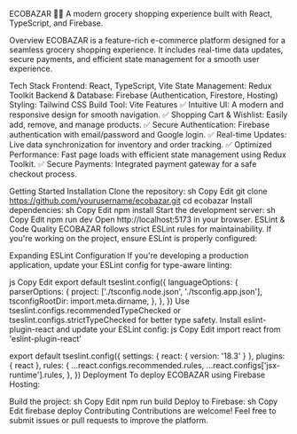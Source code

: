 ECOBAZAR 🛒🌿
A modern grocery shopping experience built with React, TypeScript, and Firebase.

Overview
ECOBAZAR is a feature-rich e-commerce platform designed for a seamless grocery shopping experience. It includes real-time data updates, secure payments, and efficient state management for a smooth user experience.

Tech Stack
Frontend: React, TypeScript, Vite
State Management: Redux Toolkit
Backend & Database: Firebase (Authentication, Firestore, Hosting)
Styling: Tailwind CSS
Build Tool: Vite
Features
✅ Intuitive UI: A modern and responsive design for smooth navigation.
✅ Shopping Cart & Wishlist: Easily add, remove, and manage products.
✅ Secure Authentication: Firebase authentication with email/password and Google login.
✅ Real-time Updates: Live data synchronization for inventory and order tracking.
✅ Optimized Performance: Fast page loads with efficient state management using Redux Toolkit.
✅ Secure Payments: Integrated payment gateway for a safe checkout process.

Getting Started
Installation
Clone the repository:
sh
Copy
Edit
git clone https://github.com/yourusername/ecobazar.git
cd ecobazar
Install dependencies:
sh
Copy
Edit
npm install
Start the development server:
sh
Copy
Edit
npm run dev
Open http://localhost:5173 in your browser.
ESLint & Code Quality
ECOBAZAR follows strict ESLint rules for maintainability. If you're working on the project, ensure ESLint is properly configured:

Expanding ESLint Configuration
If you're developing a production application, update your ESLint config for type-aware linting:

js
Copy
Edit
export default tseslint.config({
  languageOptions: {
    parserOptions: {
      project: ['./tsconfig.node.json', './tsconfig.app.json'],
      tsconfigRootDir: import.meta.dirname,
    },
  },
})
Use tseslint.configs.recommendedTypeChecked or tseslint.configs.strictTypeChecked for better type safety.
Install eslint-plugin-react and update your ESLint config:
js
Copy
Edit
import react from 'eslint-plugin-react'

export default tseslint.config({
  settings: { react: { version: '18.3' } },
  plugins: { react },
  rules: {
    ...react.configs.recommended.rules,
    ...react.configs['jsx-runtime'].rules,
  },
})
Deployment
To deploy ECOBAZAR using Firebase Hosting:

Build the project:
sh
Copy
Edit
npm run build
Deploy to Firebase:
sh
Copy
Edit
firebase deploy
Contributing
Contributions are welcome! Feel free to submit issues or pull requests to improve the platform.
